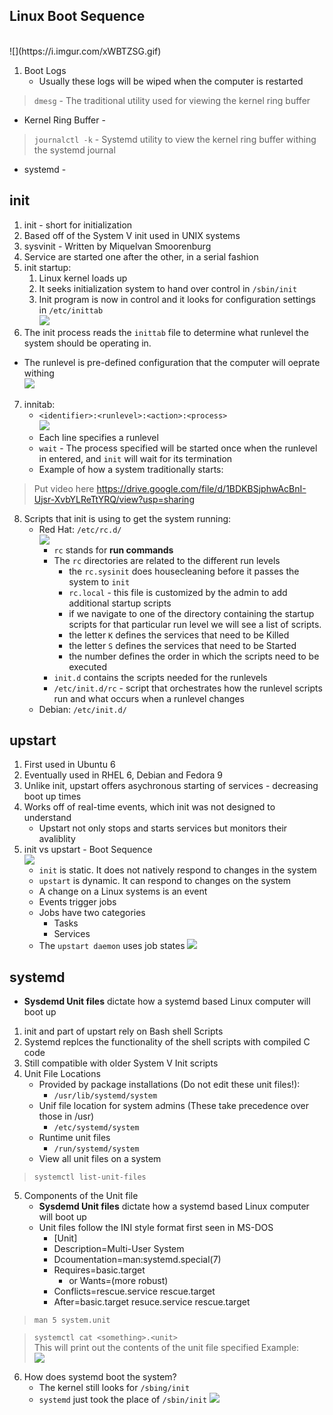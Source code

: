 ## Linux Boot Sequence
<br>
![](https://i.imgur.com/xWBTZSG.gif)

1. Boot Logs
   - Usually these logs will be wiped when the computer is restarted

> ``dmesg`` - The traditional utility used for viewing the kernel ring buffer

- Kernel Ring Buffer -

> ``journalctl -k`` - Systemd utility to view the kernel ring buffer withing the systemd journal

- systemd -

## init

1. init - short for initialization
2. Based off of the System V init used in UNIX systems
3. sysvinit - Written by Miquelvan Smoorenburg
4. Service are started one after the other, in a serial fashion
5. init startup:
   1. Linux kernel loads up
   2. It seeks initialization system to hand over control in ``/sbin/init``
   3. Init program is now in control and it looks for configuration settings in ``/etc/inittab``<br>
![](https://i.imgur.com/jTcEnzt.gif)
6. The init process reads the ``inittab`` file to determine what runlevel the system should be operating in.
- The runlevel is pre-defined configuration that the computer will oeprate withing<br>
![](https://i.imgur.com/mUMj5lO.gif)
7. innitab:
   - ``<identifier>:<runlevel>:<action>:<process>``<br>
![](https://i.imgur.com/5CK7olH.gif)
   - Each line specifies a runlevel
   - ``wait`` - The process specified will be started once when the runlevel in entered, and ``init`` will wait for its termination
   - Example of how a system traditionally starts:
>	 Put video here https://drive.google.com/file/d/1BDKBSjphwAcBnI-Ujsr-XvbYLReTtYRQ/view?usp=sharing

8. Scripts that init is using to get the system running:
   - Red Hat: ``/etc/rc.d/``<br>
![](https://i.imgur.com/2jPMnje.gif)
	   - ``rc`` stands for **run commands**
     - The ``rc`` directories are related to the different run levels
		 - the ``rc.sysinit`` does housecleaning before it passes the system to ``init``
		 - ``rc.local`` - this file is customized by the admin to add additional startup scripts
		 - if we navigate to one of the directory containing the startup scripts for that particular run level we will see a list of scripts.
       - the letter ``K`` defines the services that need to be Killed
       - the letter ``S`` defines the services that need to be Started
       - the number defines the order in which the scripts need to be executed
     - ``init.d`` contains the scripts needed for the runlevels
     - ``/etc/init.d/rc`` - script that orchestrates how the runlevel scripts run and what occurs when a runlevel changes
   - Debian: ``/etc/init.d/``

## upstart

1. First used in Ubuntu 6
2. Eventually used in RHEL 6, Debian and Fedora 9
3. Unlike init, upstart offers asychronous starting of services - decreasing boot up times
4. Works off of real-time events, which init was not designed to understand
   - Upstart not only stops and starts services but monitors their avaliblity
5. init vs upstart - Boot Sequence<br>
![](https://i.imgur.com/62OYgWN.gif)
   - ``init`` is static. It does not natively respond to changes in the system
   - ``upstart`` is dynamic. It can respond to changes on the system
   - A change on a Linux systems is an event  
   - Events trigger jobs
   - Jobs have two categories
     - Tasks
     - Services
   - The ``upstart daemon`` uses job states
![](https://i.imgur.com/B4J8CoA.gif)

## systemd

   - **Sysdemd Unit files** dictate how a systemd based Linux computer will boot up
1. init and part of upstart rely on Bash shell Scripts
2. Systemd replces the functionality of the shell scripts with compiled C code
3. Still compatible with older System V Init scripts
4. Unit File Locations
   - Provided by package installations (Do not edit these unit files!):
     - ``/usr/lib/systemd/system``
   - Unif file location for system admins (These take precedence over those in /usr)
     - ``/etc/systemd/system``
   - Runtime unit files
     - ``/run/systemd/system``
   - View all unit files on a system
> ``systemctl list-unit-files``

5. Components of the Unit file
   - **Sysdemd Unit files** dictate how a systemd based Linux computer will boot up
   - Unit files follow the INI style format first seen in MS-DOS
     - [Unit]
     - Description=Multi-User System
     - Dcoumentation=man:systemd.special(7)
     - Requires=basic.target
       - or Wants=(more robust)
     - Conflicts=rescue.service rescue.target
     - After=basic.target resuce.service rescue.target
> ``man 5 system.unit``

> ``systemctl cat <something>.<unit>``<br>
This will print out the contents of the unit file specified
Example:<br>
![](https://i.imgur.com/xFXRKl1.gif)

6. How does systemd boot the system?
   - The kernel still looks for ``/sbing/init``
   - ``systemd`` just took the place of ``/sbin/init``
![](https://i.imgur.com/gOLR3lE.gif)
